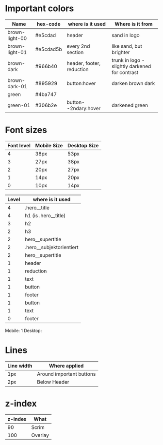 # Important colors

| Name           | hex-code  | where is it used          | Where is it from                               |
| -------------- | --------- | ------------------------- | ---------------------------------------------- |
| brown-light-00 | #e5cdad   | header                    | sand in logo                                   |
| brown-light-01 | #e5cdad5b | every 2nd section         | like sand, but brighter                        |
| brown-dark     | #966b40   | header, footer, reduction | trunk in logo - slightly darkened for contrast |
| brown-dark-01  | #895929   | button:hover              | darken brown dark                              |
| green          | #4ba747   |                           |                                                |
| green-01       | #306b2e   | button--2ndary:hover      | darkened green                                 |

# Font sizes

| Font level | Mobile Size | Desktop Size |
| ---------- | ----------- | ------------ |
| 4          | 38px        | 53px         |
| 3          | 27px        | 38px         |
| 2          | 20px        | 27px         |
| 1          | 14px        | 20px         |
| 0          | 10px        | 14px         |

| Level | where is it used           |
| ----- | -------------------------- |
| 4     | .hero\_\_title             |
| 4     | h1 (is .hero\_\_title)     |
| 3     | h2                         |
| 2     | h3                         |
| 2     | hero\_\_supertitle         |
| 2     | .hero\_\_subjektorientiert |
| 2     | hero\_\_supertitle         |
| 1     | header                     |
| 1     | reduction                  |
| 1     | text                       |
| 1     | button                     |
| 1     | footer                     |
| 1     | button                     |
| 1     | text                       |
| 0     | footer                     |

Mobile: 1
Desktop:

# Lines

| Line width | Where applied            |
| ---------- | ------------------------ |
| 1px        | Around important buttons |
| 2px        | Below Header             |

# z-index

| z-index | What    |
| ------- | ------- |
| 90      | Scrim   |
| 100     | Overlay |
